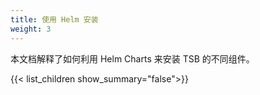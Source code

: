 ```yaml
---
title: 使用 Helm 安装
weight: 3
---
```


本文档解释了如何利用 Helm Charts 来安装 TSB 的不同组件。

{{< list_children show_summary="false">}}
